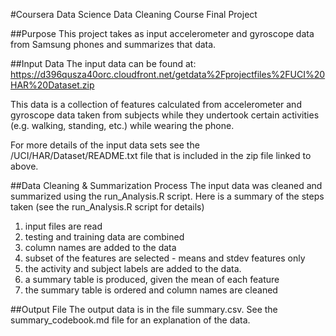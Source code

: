 #Coursera Data Science Data Cleaning Course Final Project

##Purpose
This project takes as input accelerometer and gyroscope data from Samsung phones and summarizes that data.  

##Input Data
The input data can be found at:
https://d396qusza40orc.cloudfront.net/getdata%2Fprojectfiles%2FUCI%20HAR%20Dataset.zip

This data is a collection of features calculated from accelerometer and gyroscope data taken from subjects while they undertook certain activities (e.g. walking, standing, etc.) while wearing the phone.  

For more details of the input data sets see the /UCI/HAR/Dataset/README.txt file that is included in the zip file linked to above. 

##Data Cleaning & Summarization Process
The input data was cleaned and summarized using the run_Analysis.R script. Here is a summary of the steps taken (see the run_Analysis.R script for details)  
1. input files are read  
2. testing and training data are combined  
3. column names are added to the data  
4. subset of the features are selected - means and stdev features only  
4. the activity and subject labels are added to the data.  
5. a summary table is produced, given the mean of each feature  
6. the summary table is ordered and column names are cleaned  

##Output File
The output data is in the file summary.csv.  See the summary_codebook.md file for an explanation of the data. 
